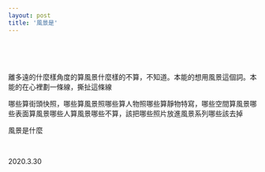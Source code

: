 ```yaml
---
layout: post
title: '風景是'
---
```



  
&nbsp;

&nbsp;

離多遠的什麼樣角度的算風景什麼樣的不算，不知道。本能的想用風景這個詞。本能的在心裡劃一條線，撕扯這條線

哪些算街頭快照，哪些算風景照哪些算人物照哪些算靜物特寫，哪些空間算風景哪些表面算風景哪些人算風景哪些不算，該把哪些照片放進風景系列哪些該去掉

風景是什麼

&nbsp;

2020.3.30